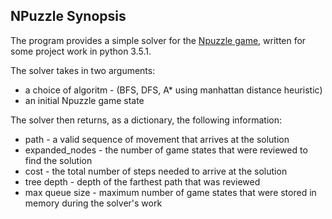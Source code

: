 ## NPuzzle Synopsis

The program provides a simple solver for the [Npuzzle game](http://mypuzzle.org/sliding), written for some project work in python 3.5.1. 

The solver takes in two arguments:
 
* a choice of algoritm - (BFS, DFS, A* using manhattan distance heuristic)
* an initial Npuzzle game state

The solver then returns, as a dictionary, the following information:

* path - a valid sequence of movement that arrives at the solution
* expanded_nodes - the number of game states that were reviewed to find the solution
* cost - the total number of steps needed to arrive at the solution
* tree depth - depth of the farthest path that was reviewed
* max queue size - maximum number of game states that were stored in memory during the solver's work
